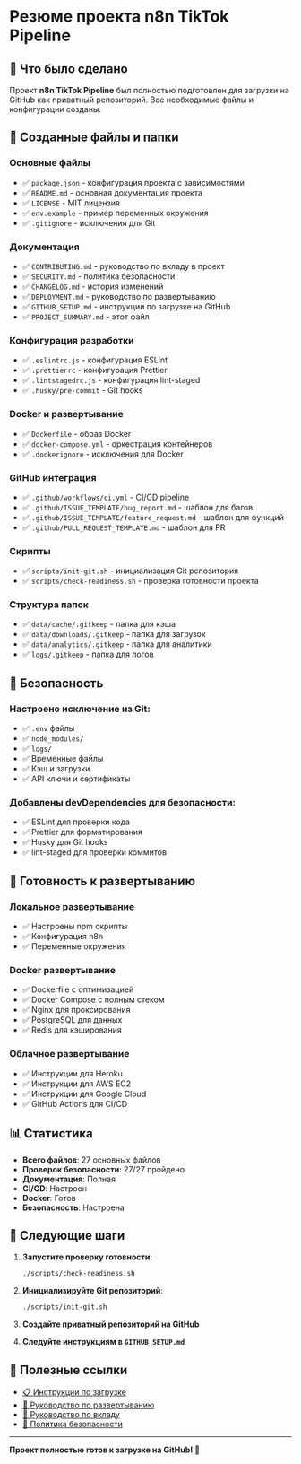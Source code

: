 # Резюме проекта n8n TikTok Pipeline

## 🎯 Что было сделано

Проект **n8n TikTok Pipeline** был полностью подготовлен для загрузки на GitHub как приватный репозиторий. Все необходимые файлы и конфигурации созданы.

## 📁 Созданные файлы и папки

### Основные файлы
- ✅ `package.json` - конфигурация проекта с зависимостями
- ✅ `README.md` - основная документация проекта
- ✅ `LICENSE` - MIT лицензия
- ✅ `env.example` - пример переменных окружения
- ✅ `.gitignore` - исключения для Git

### Документация
- ✅ `CONTRIBUTING.md` - руководство по вкладу в проект
- ✅ `SECURITY.md` - политика безопасности
- ✅ `CHANGELOG.md` - история изменений
- ✅ `DEPLOYMENT.md` - руководство по развертыванию
- ✅ `GITHUB_SETUP.md` - инструкции по загрузке на GitHub
- ✅ `PROJECT_SUMMARY.md` - этот файл

### Конфигурация разработки
- ✅ `.eslintrc.js` - конфигурация ESLint
- ✅ `.prettierrc` - конфигурация Prettier
- ✅ `.lintstagedrc.js` - конфигурация lint-staged
- ✅ `.husky/pre-commit` - Git hooks

### Docker и развертывание
- ✅ `Dockerfile` - образ Docker
- ✅ `docker-compose.yml` - оркестрация контейнеров
- ✅ `.dockerignore` - исключения для Docker

### GitHub интеграция
- ✅ `.github/workflows/ci.yml` - CI/CD pipeline
- ✅ `.github/ISSUE_TEMPLATE/bug_report.md` - шаблон для багов
- ✅ `.github/ISSUE_TEMPLATE/feature_request.md` - шаблон для функций
- ✅ `.github/PULL_REQUEST_TEMPLATE.md` - шаблон для PR

### Скрипты
- ✅ `scripts/init-git.sh` - инициализация Git репозитория
- ✅ `scripts/check-readiness.sh` - проверка готовности проекта

### Структура папок
- ✅ `data/cache/.gitkeep` - папка для кэша
- ✅ `data/downloads/.gitkeep` - папка для загрузок
- ✅ `data/analytics/.gitkeep` - папка для аналитики
- ✅ `logs/.gitkeep` - папка для логов

## 🔐 Безопасность

### Настроено исключение из Git:
- ✅ `.env` файлы
- ✅ `node_modules/`
- ✅ `logs/`
- ✅ Временные файлы
- ✅ Кэш и загрузки
- ✅ API ключи и сертификаты

### Добавлены devDependencies для безопасности:
- ✅ ESLint для проверки кода
- ✅ Prettier для форматирования
- ✅ Husky для Git hooks
- ✅ lint-staged для проверки коммитов

## 🚀 Готовность к развертыванию

### Локальное развертывание
- ✅ Настроены npm скрипты
- ✅ Конфигурация n8n
- ✅ Переменные окружения

### Docker развертывание
- ✅ Dockerfile с оптимизацией
- ✅ Docker Compose с полным стеком
- ✅ Nginx для проксирования
- ✅ PostgreSQL для данных
- ✅ Redis для кэширования

### Облачное развертывание
- ✅ Инструкции для Heroku
- ✅ Инструкции для AWS EC2
- ✅ Инструкции для Google Cloud
- ✅ GitHub Actions для CI/CD

## 📊 Статистика

- **Всего файлов**: 27 основных файлов
- **Проверок безопасности**: 27/27 пройдено
- **Документация**: Полная
- **CI/CD**: Настроен
- **Docker**: Готов
- **Безопасность**: Настроена

## 🎯 Следующие шаги

1. **Запустите проверку готовности**:
   ```bash
   ./scripts/check-readiness.sh
   ```

2. **Инициализируйте Git репозиторий**:
   ```bash
   ./scripts/init-git.sh
   ```

3. **Создайте приватный репозиторий на GitHub**

4. **Следуйте инструкциям в `GITHUB_SETUP.md`**

## 🔗 Полезные ссылки

- [📋 Инструкции по загрузке](GITHUB_SETUP.md)
- [🚀 Руководство по развертыванию](DEPLOYMENT.md)
- [🔧 Руководство по вкладу](CONTRIBUTING.md)
- [🔐 Политика безопасности](SECURITY.md)

---

**Проект полностью готов к загрузке на GitHub! 🎉** 